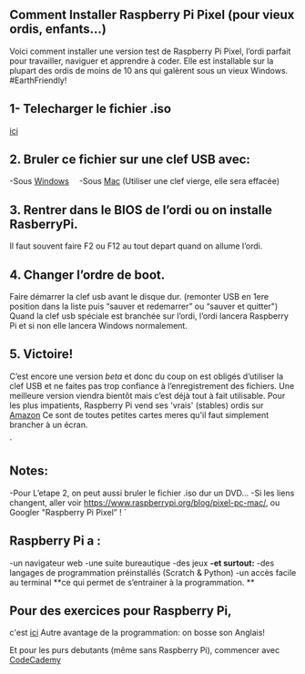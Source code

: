 ## Comment Installer Raspberry Pi Pixel (pour vieux ordis, enfants...)

Voici comment installer une version test de Raspberry Pi Pixel, l’ordi parfait pour travailler, naviguer et apprendre à coder.
Elle est installable sur la plupart des ordis de moins de 10 ans qui galèrent sous un vieux Windows. #EarthFriendly!


## 1- Telecharger le fichier .iso
 [ici](http://downloads.raspberrypi.org/pixel_x86/images/pixel_x86-2016-12-13/2016-12-13-pixel-x86-jessie.iso "Rasberry Pi Pixel")

## 2. Bruler ce fichier sur une clef USB avec:
 -Sous [Windows](https://rufus.akeo.ie/ "Rufus")
 -Sous [Mac](https://etcher.io/ "Etcher")
 (Utiliser une clef vierge, elle sera effacée)

## 3. Rentrer dans le BIOS de l’ordi ou on installe RasberryPi. 
  Il faut souvent faire F2 ou F12 au tout depart quand on allume l’ordi.

## 4. Changer l’ordre de boot. 
  Faire démarrer la clef usb avant le disque dur. 
  (remonter USB en 1ere position dans la liste puis “sauver et redemarrer” ou “sauver et quitter") 
  Quand la clef usb spéciale est branchée sur l’ordi, l’ordi lancera Raspberry Pi et si non elle lancera Windows normalement.

## 5. Victoire!

  C’est encore une version *beta* et donc du coup on est obligés d’utiliser la clef USB et ne faites pas trop confiance à l’enregistrement des fichiers.
  Une meilleure version viendra bientôt mais c’est déjà tout à fait utilisable.
  Pour les plus impatients, Raspberry Pi vend ses 'vrais' (stables) ordis sur [Amazon](https://www.amazon.fr/gp/product/B01CD5VC92/ref=as_li_tl?ie=UTF8&camp=1642&creative=6746&creativeASIN=B01CD5VC92&linkCode=as2&tag=hiaa-21 "Raspberry Pi 3")
  Ce sont de toutes petites cartes meres qu'il faut simplement brancher à un écran.

`
## Notes:
-Pour L’etape 2, on peut aussi bruler le fichier .iso dur un DVD…
-Si les liens changent, aller voir https://www.raspberrypi.org/blog/pixel-pc-mac/, ou Googler "Raspberry Pi Pixel” !
`

## Raspberry Pi a :
-un navigateur web 
-une suite bureautique 
-des jeux
**-et surtout:**
-des langages de programmation préinstallés (Scratch & Python)
-un accès facile au terminal
**ce qui permet de s’entrainer à la programmation. **

## Pour des exercices pour Raspberry Pi, 
c'est [ici](http://downloads.raspberrypi.org/Raspberry_Pi_Education_Manual.pdf "Le guide officiel Raspberry Pi")
Autre avantage de la programmation: on bosse son Anglais!

Et pour les purs debutants (même sans Raspberry Pi), commencer avec [CodeCademy](www.codecademy.com)
